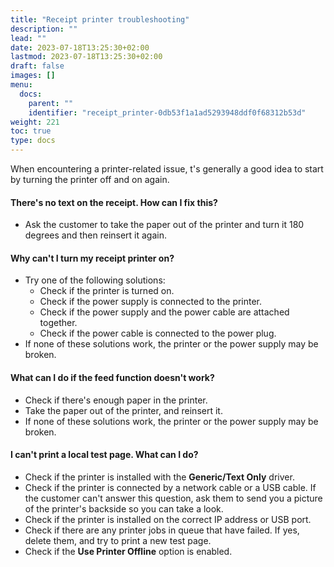 ```yaml
---
title: "Receipt printer troubleshooting"
description: ""
lead: ""
date: 2023-07-18T13:25:30+02:00
lastmod: 2023-07-18T13:25:30+02:00
draft: false
images: []
menu:
  docs:
    parent: ""
    identifier: "receipt_printer-0db53f1a1ad5293948ddf0f68312b53d"
weight: 221
toc: true
type: docs
---
```


When encountering a printer-related issue, t's generally a good idea to start by turning the printer off and on again.

#### There's no text on the receipt. How can I fix this?

- Ask the customer to take the paper out of the printer and turn it 180 degrees and then reinsert it again.

#### Why can't I turn my receipt printer on?

- Try one of the following solutions:
  - Check if the printer is turned on.
  - Check if the power supply is connected to the printer.
  - Check if the power supply and the power cable are attached together.
  - Check if the power cable is connected to the power plug.
- If none of these solutions work, the printer or the power supply may be broken.

#### What can I do if the feed function doesn't work?

- Check if there's enough paper in the printer.
- Take the paper out of the printer, and reinsert it.
- If none of these solutions work, the printer or the power supply may be broken.

#### I can't print a local test page. What can I do?

- Check if the printer is installed with the **Generic/Text Only** driver.
- Check if the printer is connected by a network cable or a USB cable. If the customer can't answer this question, ask them to send you a picture of the printer's backside so you can take a look.
- Check if the printer is installed on the correct IP address or USB port.
- Check if there are any printer jobs in queue that have failed. If yes, delete them, and try to print a new test page.
- Check if the **Use Printer Offline** option is enabled.

